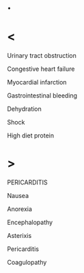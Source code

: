 # .

# <

Urinary tract obstruction

Congestive heart failure

Myocardial infarction

Gastrointestinal bleeding

Dehydration

Shock

High diet protein

# >

PERICARDITIS

Nausea

Anorexia

Encephalopathy

Asterixis

Pericarditis

Coagulopathy
